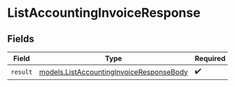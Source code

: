# ListAccountingInvoiceResponse


## Fields

| Field                                                                                      | Type                                                                                       | Required                                                                                   | Description                                                                                |
| ------------------------------------------------------------------------------------------ | ------------------------------------------------------------------------------------------ | ------------------------------------------------------------------------------------------ | ------------------------------------------------------------------------------------------ |
| `result`                                                                                   | [models.ListAccountingInvoiceResponseBody](../models/listaccountinginvoiceresponsebody.md) | :heavy_check_mark:                                                                         | N/A                                                                                        |
